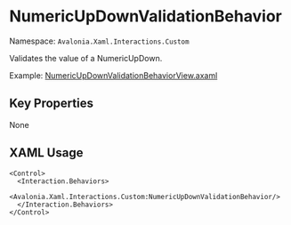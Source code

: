 # NumericUpDownValidationBehavior

Namespace: `Avalonia.Xaml.Interactions.Custom`

Validates the value of a NumericUpDown.

Example: [NumericUpDownValidationBehaviorView.axaml](samples/BehaviorsTestApplication/Views/Pages/NumericUpDownValidationBehaviorView.axaml)

## Key Properties
None

## XAML Usage
```xaml
<Control>
  <Interaction.Behaviors>
    <Avalonia.Xaml.Interactions.Custom:NumericUpDownValidationBehavior/>
  </Interaction.Behaviors>
</Control>
```
